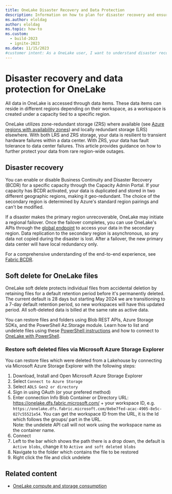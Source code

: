 ```yaml
---
title: OneLake Disaster Recovery and Data Protection
description: Information on how to plan for disaster recovery and ensure OneLake data protection in Microsoft Fabric.
ms.author: eloldag
author: eloldag
ms.topic: how-to
ms.custom:
  - build-2023
  - ignite-2023
ms.date: 11/15/2023
#customer intent: As a OneLake user, I want to understand disaster recovery and data protection options so that I can ensure the safety and availability of my data.
---
```


# Disaster recovery and data protection for OneLake

All data in OneLake is accessed through data items. These data items can reside in different regions depending on their workspace, as a workspace is created under a capacity tied to a specific region.

OneLake utilizes zone-redundant storage (ZRS) where available (see [Azure regions with availability zones](/azure/reliability/availability-zones-service-support#azure-regions-with-availability-zone-support)) and locally redundant storage (LRS) elsewhere. With both LRS and ZRS storage, your data is resilient to transient hardware failures within a data center. With ZRS, your data has fault tolerance to data center failures. This article provides guidance on how to further protect your data from rare region-wide outages.

## Disaster recovery

You can enable or disable Business Continuity and Disaster Recovery (BCDR) for a specific capacity through the Capacity Admin Portal. If your capacity has BCDR activated, your data is duplicated and stored in two different geographic regions, making it geo-redundant. The choice of the secondary region is determined by Azure's standard region pairings and can't be modified.

If a disaster makes the primary region unrecoverable, OneLake may initiate a regional failover. Once the failover completes, you can use OneLake's APIs through the [global endpoint](onelake-access-api.md) to access your data in the secondary region. Data replication to the secondary region is asynchronous, so any data not copied during the disaster is lost. After a failover, the new primary data center will have local redundancy only.

For a comprehensive understanding of the end-to-end experience, see [Fabric BCDR](/azure/reliability/reliability-fabric).

## Soft delete for OneLake files

OneLake soft delete protects individual files from accidental deletion by retaining files for a default retention period before it's permanently deleted. The current default is 28 days but starting May 2024 we are transitioning to a 7-day default retention period, so new workspaces will have this updated period. All soft-deleted data is billed at the same rate as active data.

You can restore files and folders using Blob REST APIs, Azure Storage SDKs, and the PowerShell Az.Storage module.  Learn how to list and undelete files using these [PowerShell instructions](/azure/storage/blobs/soft-delete-blob-manage#restore-soft-deleted-blobs-and-directories-by-using-powershell) and how to connect to [OneLake with PowerShell](../onelake/onelake-powershell.md#connect-to-onelake-with-azure-powershell).

### Restore soft deleted files via Microsoft Azure Storage Explorer

You can restore files which were deleted from a Lakehouse by connecting via Microsoft Azure Storage Explorer with the following steps:
1. Download, Install and Open Microsoft Azure Storage Explorer
1. Select `Connect to Azure Storage`
1. Select `ADLS Gen2 or directory`
1. Sign in using OAuth (or your prefered method)
1. Enter connection Info
   Blob Container or Directory URL: https://onelake.dfs.fabric.microsoft.com/ + your workspace ID,
   e.g. `https://onelake.dfs.fabric.microsoft.com/8ebe7fed-acac-4905-8e5c-027c55521e54`. You can get the workspace ID from the URL, it is the Id which follows the groups/ part in the URL.  
   Note: the undelete API call will not work using the workspace name as the container name.
1. Connect
1. Left to the bar which shows the path there is a drop down, the default is `Active blobs`, change it to `Active and soft deleted blobs`
1. Navigate to the folder which contains the file to be restored
1. Right click the file and click undelete

## Related content

- [OneLake compute and storage consumption](onelake-consumption.md)
